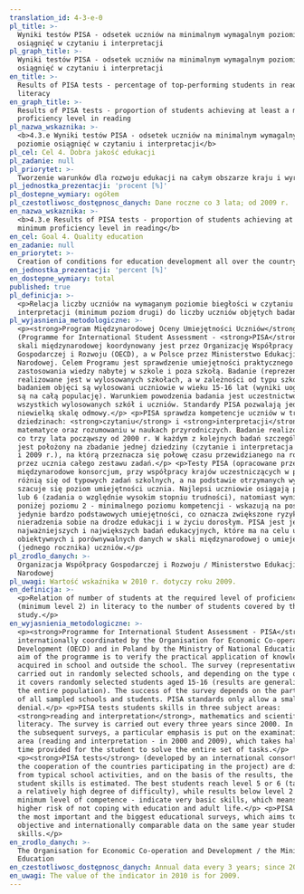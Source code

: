 ```yaml
---
translation_id: 4-3-e-0
pl_title: >-
  Wyniki testów PISA - odsetek uczniów na minimalnym wymagalnym poziomie
  osiągnięć w czytaniu i interpretacji
pl_graph_title: >-
  Wyniki testów PISA - odsetek uczniów na minimalnym wymagalnym poziomie
  osiągnięć w czytaniu i interpretacji
en_title: >-
  Results of PISA tests - percentage of top-performing students in reading
  literacy
en_graph_title: >-
  Results of PISA tests - proportion of students achieving at least a minimum
  proficiency level in reading
pl_nazwa_wskaznika: >-
  <b>4.3.e Wyniki testów PISA - odsetek uczniów na minimalnym wymagalnym
  poziomie osiągnięć w czytaniu i interpretacji</b>
pl_cel: Cel 4. Dobra jakość edukacji
pl_zadanie: null
pl_priorytet: >-
  Tworzenie warunków dla rozwoju edukacji na całym obszarze kraju i wyrównywanie szans edukacyjnych
pl_jednostka_prezentacji: 'procent [%]'
pl_dostepne_wymiary: ogółem
pl_czestotliwosc_dostępnosc_danych: Dane roczne co 3 lata; od 2009 r.
en_nazwa_wskaznika: >-
  <b>4.3.e Results of PISA tests - proportion of students achieving at least a
  minimum proficiency level in reading</b>
en_cel: Goal 4. Quality education
en_zadanie: null
en_priorytet: >-
  Creation of conditions for education development all over the country and equalization of educational opportunities
en_jednostka_prezentacji: 'percent [%]'
en_dostepne_wymiary: total
published: true
pl_definicja: >-
  <p>Relacja liczby uczniów na wymaganym poziomie biegłości w czytaniu i
  interpretacji (minimum poziom drugi) do liczby uczniów objętych badaniem.</p>
pl_wyjasnienia_metodologiczne: >-
  <p><strong>Program Międzynarodowej Oceny Umiejętności Uczniów</strong>
  (Programme for International Student Assessment - <strong>PISA</strong>) w
  skali międzynarodowej koordynowany jest przez Organizację Współpracy
  Gospodarczej i Rozwoju (OECD), a w Polsce przez Ministerstwo Edukacji
  Narodowej. Celem Programu jest sprawdzenie umiejętności praktycznego
  zastosowania wiedzy nabytej w szkole i poza szkołą. Badanie (reprezentacyjne)
  realizowane jest w wylosowanych szkołach, a w zależności od typu szkoły,
  badaniem objęci są wylosowani uczniowie w wieku 15-16 lat (wyniki uogólniane
  są na całą populację). Warunkiem powodzenia badania jest uczestnictwo w nim
  wszystkich wylosowanych szkół i uczniów. Standardy PISA pozwalają jedynie na
  niewielką skalę odmowy.</p> <p>PISA sprawdza kompetencje uczniów w trzech
  dziedzinach: <strong>czytaniu</strong> i <strong>interpretacji</strong>,
  matematyce oraz rozumowaniu w naukach przyrodniczych. Badanie realizowane jest
  co trzy lata począwszy od 2000 r. W każdym z kolejnych badań szczególny nacisk
  jest położony na zbadanie jednej dziedziny (czytanie i interpretacja w 2000 r.
  i 2009 r.), na którą przeznacza się połowę czasu przewidzianego na rozwiązanie
  przez ucznia całego zestawu zadań.</p> <p>Testy PISA (opracowane przez
  międzynarodowe konsorcjum, przy współpracy krajów uczestniczących w projekcie)
  różnią się od typowych zadań szkolnych, a na podstawie otrzymanych wyników
  szacuje się poziom umiejętności ucznia. Najlepsi uczniowie osiągają poziom 5
  lub 6 (zadania o względnie wysokim stopniu trudności), natomiast wyniki
  poniżej poziomu 2 - minimalnego poziomu kompetencji - wskazują na posiadanie
  jedynie bardzo podstawowych umiejętności, co oznacza zwiększone ryzyko
  nieradzenia sobie na drodze edukacji i w życiu dorosłym. PISA jest jednym z
  najważniejszych i największych badań edukacyjnych, które ma na celu uzyskanie
  obiektywnych i porównywalnych danych w skali międzynarodowej o umiejętnościach
  (jednego rocznika) uczniów.</p>
pl_zrodlo_danych: >-
  Organizacja Współpracy Gospodarczej i Rozwoju / Ministerstwo Edukacji
  Narodowej
pl_uwagi: Wartość wskaźnika w 2010 r. dotyczy roku 2009.
en_definicja: >-
  <p>Relation of number of students at the required level of proficiency
  (minimum level 2) in literacy to the number of students covered by the
  study.</p>
en_wyjasnienia_metodologiczne: >-
  <p><strong>Programme for International Student Assessment - PISA</strong> is
  internationally coordinated by the Organisation for Economic Co-operation and
  Development (OECD) and in Poland by the Ministry of National Education. The
  aim of the programme is to verify the practical application of knowledge
  acquired in school and outside the school. The survey (representative) is
  carried out in randomly selected schools, and depending on the type of school,
  it covers randomly selected students aged 15-16 (results are generalized to
  the entire population). The success of the survey depends on the participation
  of all sampled schools and students. PISA standards only allow a small-scale
  denial.</p> <p>PISA tests students skills in three subject areas:
  <strong>reading and interpretation</strong>, mathematics and scientific
  literacy. The survey is carried out every three years since 2000. In each of
  the subsequent surveys, a particular emphasis is put on the examination of one
  area (reading and interpretation - in 2000 and 2009), which takes half of the
  time provided for the student to solve the entire set of tasks.</p>
  <p><strong>PISA tests</strong> (developed by an international consortium, with
  the cooperation of the countries participating in the project) are different
  from typical school activities, and on the basis of the results, the level of
  student skills is estimated. The best students reach level 5 or 6 (tasks with
  a relatively high degree of difficulty), while results below level 2 - a
  minimum level of competence - indicate very basic skills, which means an
  higher risk of not coping with education and adult life.</p> <p>PISA is one of
  the most important and the biggest educational surveys, which aims to provide
  objective and internationally comparable data on the same year students'
  skills.</p>
en_zrodlo_danych: >-
  The Organisation for Economic Co-operation and Development / the Ministry of
  Education
en_czestotliwosc_dostępnosc_danych: Annual data every 3 years; since 2009
en_uwagi: The value of the indicator in 2010 is for 2009.
---
```


